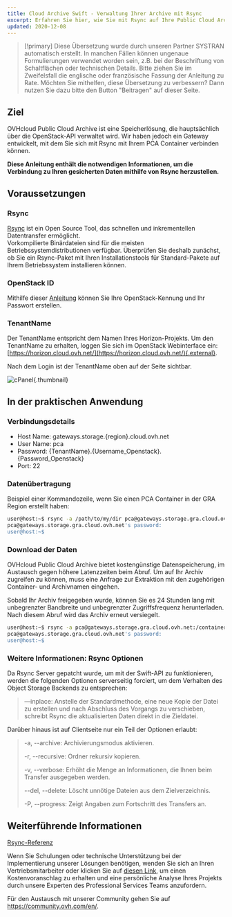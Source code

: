 ```yaml
---
title: Cloud Archive Swift - Verwaltung Ihrer Archive mit Rsync
excerpt: Erfahren Sie hier, wie Sie mit Rsync auf Ihre Public Cloud Archive zugreifen
updated: 2020-12-08
---
```


> [!primary]
> Diese Übersetzung wurde durch unseren Partner SYSTRAN automatisch erstellt. In manchen Fällen können ungenaue Formulierungen verwendet worden sein, z.B. bei der Beschriftung von Schaltflächen oder technischen Details. Bitte ziehen Sie im Zweifelsfall die englische oder französische Fassung der Anleitung zu Rate. Möchten Sie mithelfen, diese Übersetzung zu verbessern? Dann nutzen Sie dazu bitte den Button "Beitragen" auf dieser Seite.
>

## Ziel

OVHcloud Public Cloud Archive ist eine Speicherlösung, die hauptsächlich über die OpenStack-API verwaltet wird. Wir haben jedoch ein Gateway entwickelt, mit dem Sie sich mit Rsync mit Ihrem PCA Container verbinden können.

**Diese Anleitung enthält die notwendigen Informationen, um die Verbindung zu Ihren gesicherten Daten mithilfe von Rsync herzustellen.**

## Voraussetzungen

### Rsync

[Rsync](https://rsync.samba.org/) ist ein Open Source Tool, das schnellen und inkrementellen Datentransfer ermöglicht.<br>
Vorkompilierte Binärdateien sind für die meisten Betriebssystemdistributionen verfügbar. Überprüfen Sie deshalb zunächst, ob Sie ein Rsync-Paket mit Ihren Installationstools für Standard-Pakete auf Ihrem Betriebssystem installieren können.

### OpenStack ID

Mithilfe dieser [Anleitung](/pages/public_cloud/compute/create_and_delete_a_user) können Sie Ihre OpenStack-Kennung und Ihr Passwort erstellen.

### TenantName

Der TenantName entspricht dem Namen Ihres Horizon-Projekts. Um den TenantName zu erhalten, loggen Sie sich im OpenStack Webinterface ein: [https://horizon.cloud.ovh.net/](https://horizon.cloud.ovh.net/){.external}.

Nach dem Login ist der TenantName oben auf der Seite sichtbar.

![cPanel](images/image1.png){.thumbnail}

## In der praktischen Anwendung

### Verbindungsdetails

- Host Name: gateways.storage.{region}.cloud.ovh.net
- User Name: pca
- Password: {TenantName}.{Username_Openstack}.{Password_Openstack}
- Port: 22

### Datenübertragung

Beispiel einer Kommandozeile, wenn Sie einen PCA Container in der GRA Region erstellt haben:

```bash
user@host:~$ rsync -a /path/to/my/dir pca@gateways.storage.gra.cloud.ovh.net:/container
pca@gateways.storage.gra.cloud.ovh.net's password:
user@host:~$
```

### Download der Daten

OVHcloud Public Cloud Archive bietet kostengünstige Datenspeicherung, im Austausch gegen höhere Latenzzeiten beim Abruf. Um auf Ihr Archiv zugreifen zu können, muss eine Anfrage zur Extraktion mit den zugehörigen Container- und Archivnamen eingehen.

Sobald Ihr Archiv freigegeben wurde, können Sie es 24 Stunden lang mit unbegrenzter Bandbreite und unbegrenzter Zugriffsfrequenz herunterladen. Nach diesem Abruf wird das Archiv erneut versiegelt.

```bash
user@host:~$ rsync -a pca@gateways.storage.gra.cloud.ovh.net:/container
pca@gateways.storage.gra.cloud.ovh.net's password:
user@host:~$
```

### Weitere Informationen: Rsync Optionen

Da Rsync Server gepatcht wurde, um mit der Swift-API zu funktionieren, werden die folgenden Optionen serverseitig forciert, um dem Verhalten des Object Storage Bsckends zu entsprechen:

> —inplace: Anstelle der Standardmethode, eine neue Kopie der Datei zu erstellen und nach Abschluss des Vorgangs zu verschieben, schreibt Rsync die aktualisierten Daten direkt in die Zieldatei.
>

Darüber hinaus ist auf Clientseite nur ein Teil der Optionen erlaubt:

> -a, --archive: Archivierungsmodus aktivieren.
>
> -r, --recursive: Ordner rekursiv kopieren.
>
> -v, --verbose: Erhöht die Menge an Informationen, die Ihnen beim Transfer ausgegeben werden.
>
> --del, --delete: Löscht unnötige Dateien aus dem Zielverzeichnis.
>
> -P, --progress: Zeigt Angaben zum Fortschritt des Transfers an.

## Weiterführende Informationen

[Rsync-Referenz](https://linux.die.net/man/1/rsync)

Wenn Sie Schulungen oder technische Unterstützung bei der Implementierung unserer Lösungen benötigen, wenden Sie sich an Ihren Vertriebsmitarbeiter oder klicken Sie auf [diesen Link](/links/professional-services), um einen Kostenvoranschlag zu erhalten und eine persönliche Analyse Ihres Projekts durch unsere Experten des Professional Services Teams anzufordern.

Für den Austausch mit unserer Community gehen Sie auf <https://community.ovh.com/en/>.
